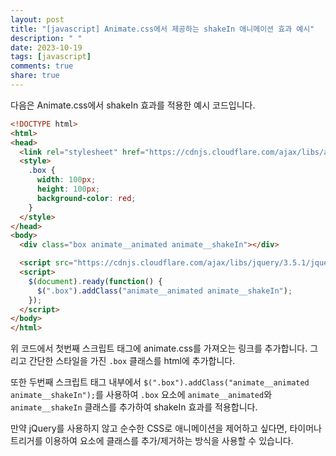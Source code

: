 ```yaml
---
layout: post
title: "[javascript] Animate.css에서 제공하는 shakeIn 애니메이션 효과 예시"
description: " "
date: 2023-10-19
tags: [javascript]
comments: true
share: true
---
```


다음은 Animate.css에서 shakeIn 효과를 적용한 예시 코드입니다.

```html
<!DOCTYPE html>
<html>
<head>
  <link rel="stylesheet" href="https://cdnjs.cloudflare.com/ajax/libs/animate.css/4.1.1/animate.min.css" />
  <style>
    .box {
      width: 100px;
      height: 100px;
      background-color: red;
    }
  </style>
</head>
<body>
  <div class="box animate__animated animate__shakeIn"></div>

  <script src="https://cdnjs.cloudflare.com/ajax/libs/jquery/3.5.1/jquery.min.js"></script>
  <script>
    $(document).ready(function() {
      $(".box").addClass("animate__animated animate__shakeIn");
    });
  </script>
</body>
</html>
```
위 코드에서 첫번째 스크립트 태그에 animate.css를 가져오는 링크를 추가합니다. 그리고 간단한 스타일을 가진 `.box` 클래스를 html에 추가합니다.

또한 두번째 스크립트 태그 내부에서 `$(".box").addClass("animate__animated animate__shakeIn");`를 사용하여 `.box` 요소에 `animate__animated`와 `animate__shakeIn` 클래스를 추가하여 shakeIn 효과를 적용합니다.

만약 jQuery를 사용하지 않고 순수한 CSS로 애니메이션을 제어하고 싶다면, 타이머나 트리거를 이용하여 요소에 클래스를 추가/제거하는 방식을 사용할 수 있습니다.